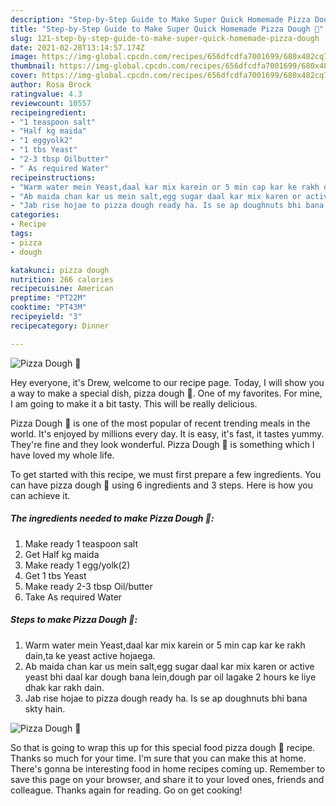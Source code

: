 ```yaml
---
description: "Step-by-Step Guide to Make Super Quick Homemade Pizza Dough 🍕"
title: "Step-by-Step Guide to Make Super Quick Homemade Pizza Dough 🍕"
slug: 121-step-by-step-guide-to-make-super-quick-homemade-pizza-dough
date: 2021-02-28T13:14:57.174Z
image: https://img-global.cpcdn.com/recipes/656dfcdfa7001699/680x482cq70/pizza-dough-🍕-recipe-main-photo.jpg
thumbnail: https://img-global.cpcdn.com/recipes/656dfcdfa7001699/680x482cq70/pizza-dough-🍕-recipe-main-photo.jpg
cover: https://img-global.cpcdn.com/recipes/656dfcdfa7001699/680x482cq70/pizza-dough-🍕-recipe-main-photo.jpg
author: Rosa Brock
ratingvalue: 4.3
reviewcount: 10557
recipeingredient:
- "1 teaspoon salt"
- "Half kg maida"
- "1 eggyolk2"
- "1 tbs Yeast"
- "2-3 tbsp Oilbutter"
- " As required Water"
recipeinstructions:
- "Warm water mein Yeast,daal kar mix karein or 5 min cap kar ke rakh dain,ta ke yeast active hojaega."
- "Ab maida chan kar us mein salt,egg sugar daal kar mix karen or active yeast bhi daal kar dough bana lein,dough par oil lagake 2 hours ke liye dhak kar rakh dain."
- "Jab rise hojae to pizza dough ready ha. Is se ap doughnuts bhi bana skty hain."
categories:
- Recipe
tags:
- pizza
- dough

katakunci: pizza dough 
nutrition: 266 calories
recipecuisine: American
preptime: "PT22M"
cooktime: "PT43M"
recipeyield: "3"
recipecategory: Dinner

---
```



![Pizza Dough 🍕](https://img-global.cpcdn.com/recipes/656dfcdfa7001699/680x482cq70/pizza-dough-🍕-recipe-main-photo.jpg)

Hey everyone, it's Drew, welcome to our recipe page. Today, I will show you a way to make a special dish, pizza dough 🍕. One of my favorites. For mine, I am going to make it a bit tasty. This will be really delicious.

Pizza Dough 🍕 is one of the most popular of recent trending meals in the world. It's enjoyed by millions every day. It is easy, it's fast, it tastes yummy. They're fine and they look wonderful. Pizza Dough 🍕 is something which I have loved my whole life.




To get started with this recipe, we must first prepare a few ingredients. You can have pizza dough 🍕 using 6 ingredients and 3 steps. Here is how you can achieve it.

<!--inarticleads1-->

##### The ingredients needed to make Pizza Dough 🍕:

1. Make ready 1 teaspoon salt
1. Get Half kg maida
1. Make ready 1 egg/yolk(2)
1. Get 1 tbs Yeast
1. Make ready 2-3 tbsp Oil/butter
1. Take  As required Water




<!--inarticleads2-->

##### Steps to make Pizza Dough 🍕:

1. Warm water mein Yeast,daal kar mix karein or 5 min cap kar ke rakh dain,ta ke yeast active hojaega.
1. Ab maida chan kar us mein salt,egg sugar daal kar mix karen or active yeast bhi daal kar dough bana lein,dough par oil lagake 2 hours ke liye dhak kar rakh dain.
1. Jab rise hojae to pizza dough ready ha. Is se ap doughnuts bhi bana skty hain.
<img src="//assets-global.cpcdn.com/assets/icons/button_play-2c75c40dde080a61004c1f40b05d8f140eaff45d7e9e6481dc71c63d2e7c4909.png" alt="Pizza Dough 🍕">



So that is going to wrap this up for this special food pizza dough 🍕 recipe. Thanks so much for your time. I'm sure that you can make this at home. There's gonna be interesting food in home recipes coming up. Remember to save this page on your browser, and share it to your loved ones, friends and colleague. Thanks again for reading. Go on get cooking!
